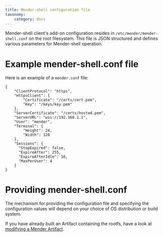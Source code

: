 ```yaml
---
title: Mender-shell configuration file
taxonomy:
    category: docs
---
```


Mender-shell client's add-on configuration resides in `/etc/mender/mender-shell.conf`
on the root filesystem. This file is JSON structured and defines various
parameters for Mender-shell operation.

# Example mender-shell.conf file

Here is an example of a `mender.conf` file:
```
{
    "ClientProtocol": "https",
    "HttpsClient": {
        "Certificate": "/certs/cert.pem",
        "Key": "/keys/key.pem"
    },
    "ServerCertificate": "/certs/hosted.pem",
    "ServerURL": "wss://192.168.1.1",
    "User": "mender",
    "Terminal": {
        "Height": 24,
        "Width": 128
    },
    "Sessions": {
      "StopExpired": false,
      "ExpireAfter": 255,
      "ExpireAfterIdle": 16,
      "MaxPerUser": 4
    }
}
```

# Providing mender-shell.conf

The mechanism for providing the configuration file and specifying the configuration values will depend on your choice of OS distribution or build system.

If you have already built an Artifact containing the rootfs, have a look at [modifying a Mender Artifact](../../../06.Artifact-creation/03.Modify-an-Artifact/docs.md).



